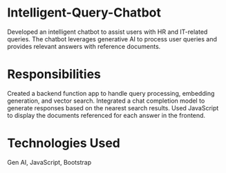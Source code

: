 # Intelligent-Query-Chatbot
Developed an intelligent chatbot to assist users with HR and IT-related queries. The chatbot
leverages generative AI to process user queries and provides relevant answers with reference
documents.

# Responsibilities
Created a backend function app to handle query processing, embedding generation, and vector search.
Integrated a chat completion model to generate responses based on the nearest search results.
Used JavaScript to display the documents referenced for each answer in the
frontend.

# Technologies Used
Gen AI, JavaScript, Bootstrap


